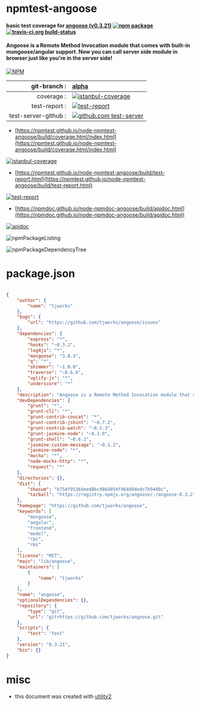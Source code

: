 # npmtest-angoose

#### basic test coverage for  [angoose (v0.3.21)](https://github.com/tjworks/angoose)  [![npm package](https://img.shields.io/npm/v/npmtest-angoose.svg?style=flat-square)](https://www.npmjs.org/package/npmtest-angoose) [![travis-ci.org build-status](https://api.travis-ci.org/npmtest/node-npmtest-angoose.svg)](https://travis-ci.org/npmtest/node-npmtest-angoose)

#### Angoose is a Remote Method Invocation module that comes with built-in mongoose/angular support. Now you can call server side module in browser just like you're in the server side!

[![NPM](https://nodei.co/npm/angoose.png?downloads=true&downloadRank=true&stars=true)](https://www.npmjs.com/package/angoose)

| git-branch : | [alpha](https://github.com/npmtest/node-npmtest-angoose/tree/alpha)|
|--:|:--|
| coverage : | [![istanbul-coverage](https://npmtest.github.io/node-npmtest-angoose/build/coverage.badge.svg)](https://npmtest.github.io/node-npmtest-angoose/build/coverage.html/index.html)|
| test-report : | [![test-report](https://npmtest.github.io/node-npmtest-angoose/build/test-report.badge.svg)](https://npmtest.github.io/node-npmtest-angoose/build/test-report.html)|
| test-server-github : | [![github.com test-server](https://npmtest.github.io/node-npmtest-angoose/GitHub-Mark-32px.png)](https://npmtest.github.io/node-npmtest-angoose/build/app/index.html) | | build-artifacts : | [![build-artifacts](https://npmtest.github.io/node-npmtest-angoose/glyphicons_144_folder_open.png)](https://github.com/npmtest/node-npmtest-angoose/tree/gh-pages/build)|

- [https://npmtest.github.io/node-npmtest-angoose/build/coverage.html/index.html](https://npmtest.github.io/node-npmtest-angoose/build/coverage.html/index.html)

[![istanbul-coverage](https://npmtest.github.io/node-npmtest-angoose/build/screenCapture.buildCi.browser.%252Ftmp%252Fbuild%252Fcoverage.lib.html.png)](https://npmtest.github.io/node-npmtest-angoose/build/coverage.html/index.html)

- [https://npmtest.github.io/node-npmtest-angoose/build/test-report.html](https://npmtest.github.io/node-npmtest-angoose/build/test-report.html)

[![test-report](https://npmtest.github.io/node-npmtest-angoose/build/screenCapture.buildCi.browser.%252Ftmp%252Fbuild%252Ftest-report.html.png)](https://npmtest.github.io/node-npmtest-angoose/build/test-report.html)

- [https://npmdoc.github.io/node-npmdoc-angoose/build/apidoc.html](https://npmdoc.github.io/node-npmdoc-angoose/build/apidoc.html)

[![apidoc](https://npmdoc.github.io/node-npmdoc-angoose/build/screenCapture.buildCi.browser.%252Ftmp%252Fbuild%252Fapidoc.html.png)](https://npmdoc.github.io/node-npmdoc-angoose/build/apidoc.html)

![npmPackageListing](https://npmtest.github.io/node-npmtest-angoose/build/screenCapture.npmPackageListing.svg)

![npmPackageDependencyTree](https://npmtest.github.io/node-npmtest-angoose/build/screenCapture.npmPackageDependencyTree.svg)



# package.json

```json

{
    "author": {
        "name": "tjworks"
    },
    "bugs": {
        "url": "https://github.com/tjworks/angoose/issues"
    },
    "dependencies": {
        "express": "*",
        "hooks": "~0.3.2",
        "log4js": "*",
        "mongoose": "3.8.3",
        "q": "*",
        "shimmer": "~1.0.0",
        "traverse": "~0.6.6",
        "uglify-js": "*",
        "underscore": "*"
    },
    "description": "Angoose is a Remote Method Invocation module that comes with built-in mongoose/angular support. Now you can call server side module in browser just like you're in the server side!",
    "devDependencies": {
        "grunt": "*",
        "grunt-cli": "*",
        "grunt-contrib-concat": "*",
        "grunt-contrib-jshint": "~0.7.2",
        "grunt-contrib-watch": "~0.5.3",
        "grunt-jasmine-node": "~0.1.0",
        "grunt-shell": "~0.6.1",
        "jasmine-custom-message": "~0.1.2",
        "jasmine-node": "*",
        "mocha": "*",
        "node-mocks-http": "*",
        "request": "*"
    },
    "directories": {},
    "dist": {
        "shasum": "b754f9536deed8bc9864054fd64d84edc7b94d0c",
        "tarball": "https://registry.npmjs.org/angoose/-/angoose-0.3.21.tgz"
    },
    "homepage": "https://github.com/tjworks/angoose",
    "keywords": [
        "mongoose",
        "angular",
        "frontend",
        "model",
        "rpc",
        "rmi"
    ],
    "license": "MIT",
    "main": "lib/angoose",
    "maintainers": [
        {
            "name": "tjworks"
        }
    ],
    "name": "angoose",
    "optionalDependencies": {},
    "repository": {
        "type": "git",
        "url": "git+https://github.com/tjworks/angoose.git"
    },
    "scripts": {
        "test": "test"
    },
    "version": "0.3.21",
    "bin": {}
}
```



# misc
- this document was created with [utility2](https://github.com/kaizhu256/node-utility2)
